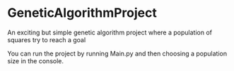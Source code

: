 # GeneticAlgorithmProject
An exciting but simple genetic algorithm project where a population of squares try to reach a goal

You can run the project by running Main.py and then choosing a population size in the console.
